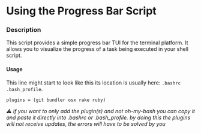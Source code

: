 # Using the Progress Bar Script

### Description

This script provides a simple progress bar TUI for the terminal platform. It allows you to visualize the progress of a task being executed in your shell script.

#### Usage

This line might start to look like this its location is usually here: `.bashrc` `.bash_profile`.
```shell
plugins = (git bundler osx rake ruby)
```
_⚠️ if you want to only add the plugin(s) and not oh-my-bash you can copy it and paste it directly into .bashrc or .bash_profile. by doing this the plugins will not receive updates, the errors will have to be solved by you_


